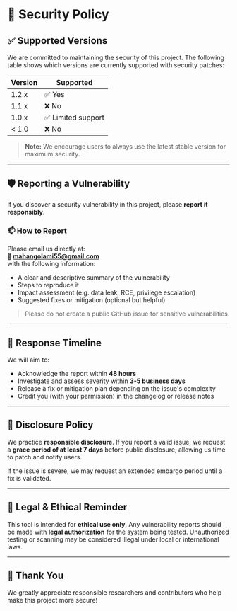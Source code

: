 # 🔐 Security Policy

## ✅ Supported Versions

We are committed to maintaining the security of this project. The following table shows which versions are currently supported with security patches:

| Version | Supported          |
| ------- | ------------------ |
| 1.2.x   | ✅ Yes             |
| 1.1.x   | ❌ No              |
| 1.0.x   | ✅ Limited support |
| < 1.0   | ❌ No              |

> **Note:** We encourage users to always use the latest stable version for maximum security.

---

## 🛡 Reporting a Vulnerability

If you discover a security vulnerability in this project, please **report it responsibly**.

### 📫 How to Report

Please email us directly at:  
**📧 mahangolami55@gmail.com**  
with the following information:

- A clear and descriptive summary of the vulnerability
- Steps to reproduce it
- Impact assessment (e.g. data leak, RCE, privilege escalation)
- Suggested fixes or mitigation (optional but helpful)

> Please do not create a public GitHub issue for sensitive vulnerabilities.

---

## 🔄 Response Timeline

We will aim to:

- Acknowledge the report within **48 hours**
- Investigate and assess severity within **3-5 business days**
- Release a fix or mitigation plan depending on the issue's complexity
- Credit you (with your permission) in the changelog or release notes

---

## 📢 Disclosure Policy

We practice **responsible disclosure**. If you report a valid issue, we request a **grace period of at least 7 days** before public disclosure, allowing us time to patch and notify users.

If the issue is severe, we may request an extended embargo period until a fix is validated.

---

## 🔐 Legal & Ethical Reminder

This tool is intended for **ethical use only**. Any vulnerability reports should be made with **legal authorization** for the system being tested. Unauthorized testing or scanning may be considered illegal under local or international laws.

---

## 🙏 Thank You

We greatly appreciate responsible researchers and contributors who help make this project more secure!

